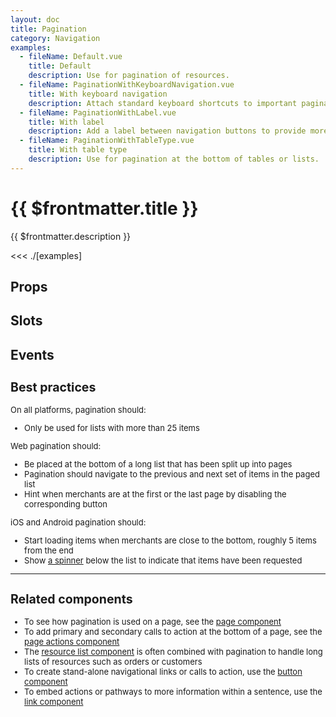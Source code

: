 ```yaml
---
layout: doc
title: Pagination
category: Navigation
examples:
  - fileName: Default.vue
    title: Default
    description: Use for pagination of resources.
  - fileName: PaginationWithKeyboardNavigation.vue
    title: With keyboard navigation
    description: Attach standard keyboard shortcuts to important pagination controls.
  - fileName: PaginationWithLabel.vue
    title: With label
    description: Add a label between navigation buttons to provide more context of the content being viewed by the user.
  - fileName: PaginationWithTableType.vue
    title: With table type
    description: Use for pagination at the bottom of tables or lists.
---
```


# {{ $frontmatter.title }}

<Lede>

{{ $frontmatter.description }}

</Lede>

<Examples>

<<< ./[examples]

</Examples>

## Props

<PropsTable />

## Slots

<SlotsTable />

## Events

<EventsTable typeFile="PaginationEmits" />

<div style="font-size: 0.8125rem">

## Best practices

On all platforms, pagination should:

- Only be used for lists with more than 25 items

Web pagination should:

- Be placed at the bottom of a long list that has been split up into pages
- Pagination should navigate to the previous and next set of items in the paged list
- Hint when merchants are at the first or the last page by disabling the corresponding button

iOS and Android pagination should:

- Start loading items when merchants are close to the bottom, roughly 5 items from the end
- Show [a spinner](/components/Spinner) below the list to indicate that items have been requested

---

## Related components

- To see how pagination is used on a page, see the [page component](/components/Page)
- To add primary and secondary calls to action at the bottom of a page, see the [page actions component](/components/PageActions)
- The [resource list component](/components/ResourceList) is often combined with pagination to handle long lists of resources such as orders or customers
- To create stand-alone navigational links or calls to action, use the [button component](/components/Button)
- To embed actions or pathways to more information within a sentence, use the [link component](/components/Link)

</div>
